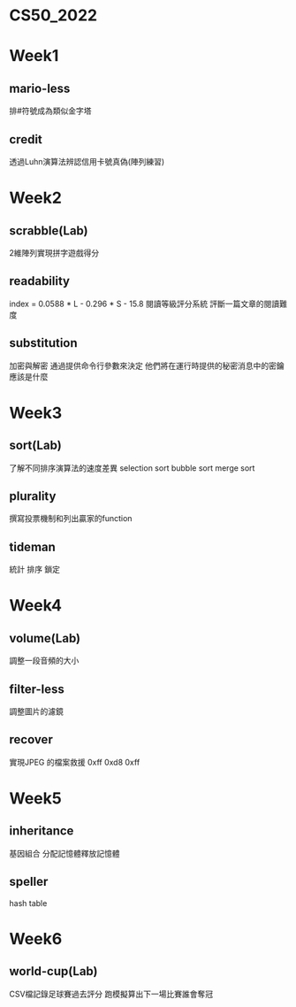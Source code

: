# CS50_2022


# Week1
## mario-less
排#符號成為類似金字塔
## credit
透過Luhn演算法辨認信用卡號真偽(陣列練習)


# Week2
## scrabble(Lab)
2維陣列實現拼字遊戲得分

## readability
index = 0.0588 * L - 0.296 * S - 15.8
閱讀等級評分系統 評斷一篇文章的閱讀難度


## substitution
加密與解密
通過提供命令行參數來決定
他們將在運行時提供的秘密消息中的密鑰應該是什麼

# Week3

## sort(Lab)
了解不同排序演算法的速度差異
selection sort
bubble sort
merge sort 

## plurality
撰寫投票機制和列出贏家的function

## tideman
統計 排序 鎖定

# Week4
## volume(Lab)
調整一段音頻的大小

## filter-less
調整圖片的濾鏡

## recover
實現JPEG 的檔案救援
0xff 0xd8 0xff


# Week5
## inheritance
基因組合
分配記憶體釋放記憶體
## speller
hash table

# Week6
## world-cup(Lab)
CSV檔記錄足球賽過去評分 跑模擬算出下一場比賽誰會奪冠


